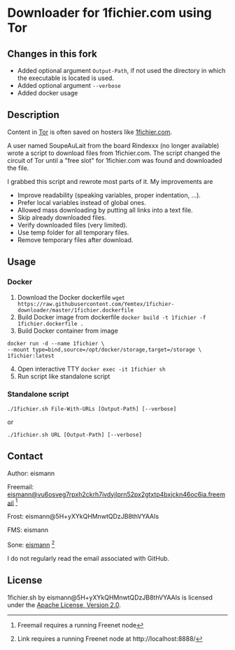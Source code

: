 # Downloader for 1fichier.com using Tor
## Changes in this fork
- Added optional argument `Output-Path`, if not used the directory in which the executable is located is used.
- Added optional argument `--verbose`
- Added docker usage

## Description

Content in [Tor](https://www.torproject.org/) is often saved on hosters like [1fichier.com](https://1fichier.com/).

A user named SoupeAuLait from the board Rindexxx (no longer available) wrote a script to download files from 1fichier.com. The script changed the circuit of Tor until a "free slot" for 1fichier.com was found and downloaded the file.

I grabbed this script and rewrote most parts of it. My improvements are
- Improve readability (speaking variables, proper indentation, ...).
- Prefer local variables instead of global ones.
- Allowed mass downloading by putting all links into a text file.
- Skip already downloaded files.
- Verify downloaded files (very limited).
- Use temp folder for all temporary files.
- Remove temporary files after download.

## Usage

### Docker

1. Download the Docker dockerfile `wget https://raw.githubusercontent.com/Yemtex/1fichier-downloader/master/1fichier.dockerfile`
3. Build Docker image from dockerfile `docker build -t 1fichier -f 1fichier.dockerfile .`
4. Build Docker container from image
```
docker run -d --name 1fichier \
--mount type=bind,source=/opt/docker/storage,target=/storage \
1fichier:latest
```
4. Open interactive TTY `docker exec -it 1fichier sh`
5. Run script like standalone script

### Standalone script

`./1fichier.sh File-With-URLs [Output-Path] [--verbose]`

or

`./1fichier.sh URL [Output-Path] [--verbose]`

## Contact

Author: eismann

Freemail: eismann@vu6osveg7rpxh2ckrh7ivdyilprn52px2gtxtp4bxjckn46oc6ia.freemail [^1]

Frost: eismann@5H+yXYkQHMnwtQDzJB8thVYAAIs

FMS: eismann

Sone: [eismann](http://localhost:8888/Sone/viewSone.html?sone=rTzpVIb8X3PoSon~io8IW~Le6ffRp3m-gbpEpvPOF5A) [^2]

I do not regularly read the email associated with GitHub.

## License

1fichier.sh by eismann@5H+yXYkQHMnwtQDzJB8thVYAAIs is licensed under the [Apache License, Version 2.0](https://www.apache.org/licenses/LICENSE-2.0).

[^1]: Freemail requires a running Freenet node
[^2]: Link requires a running Freenet node at http://localhost:8888/
